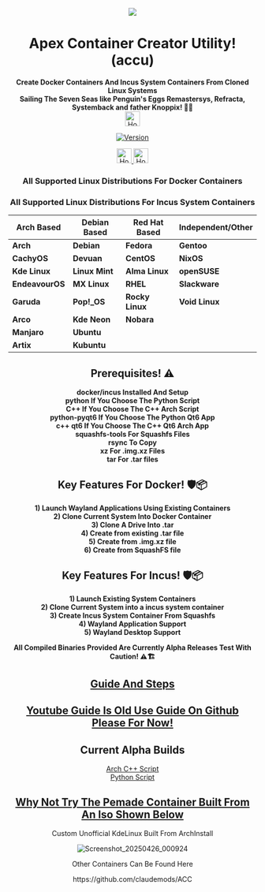 <p align="center">
  <img src="https://i.postimg.cc/JhMRf2RZ/claudemods-03-17-2025.gif">
</p>

<h1 align="center">Apex Container Creator Utility! (accu)</h1>



<div align="center">
<strong>Create Docker Containers And Incus System Containers From Cloned Linux Systems</strong><br>



<div align="center">
 <strong>Sailing The Seven Seas like Penguin's Eggs Remastersys, Refracta, Systemback and father Knoppix! 🚢🌊</strong><br>

 
<div align="center">
  <a href="https://www.deepseek.com/" target="_blank">
    <img alt="Homepage" src="https://i.postimg.cc/Hs2vbbZ8/Deep-Seek-Homepage.png" style="height: 30px; width: auto;">
  </a>


  
[![Version](https://img.shields.io/github/v/release/claudemods/ACCU?color=FFD700&label=Latest%20Release&style=for-the-badge)](https://github.com/claudemods/ACCU/releases/tag/Alpha-Builds-26-04-25)


<div align="center">
  <a href="https://www.docker.com/" target="_blank">
    <img alt="Homepage" src="https://i.postimg.cc/K887TD02/5429470.png" style="height: 30px; width: auto;">
  </a>

  <a href="https://linuxcontainers.org/incus/" target="_blank">
    <img alt="Homepage" src="https://i.postimg.cc/6qd0sf7Z/incus.png" style="height: 30px; width: auto;">
  </a>

<div align="center">
  
### All Supported Linux Distributions For Docker Containers

### All Supported Linux Distributions For Incus System Containers

| Arch Based        | Debian Based   | Red Hat Based  | Independent/Other |
|-------------------|---------------|---------------|-------------------|
| **Arch**    | **Debian**     | **Fedora**     | **Gentoo**        |
| **CachyOS**      | **Devuan**     | **CentOS**     | **NixOS**         |
| **Kde Linux**    | **Linux Mint** | **Alma Linux** | **openSUSE**      |
| **EndeavourOS**   | **MX Linux**   | **RHEL**      | **Slackware**     |
| **Garuda**  | **Pop!_OS**    | **Rocky Linux**| **Void Linux**    |
| **Arco**    | **Kde Neon**   | **Nobara**    |                   |
| **Manjaro**       | **Ubuntu**     |               |                   |
| **Artix**         | **Kubuntu**    |               |                   |

<h2 align="center">Prerequisites! ⚠️</h2>
<p align="center">
  <strong>docker/incus Installed And Setup</strong><br>
  <strong>python If You Choose The Python Script</strong><br>
  <strong>C++ If You Choose The C++ Arch Script</strong><br>
  <strong>python-pyqt6 If You Choose The Python Qt6 App</strong><br>
  <strong>c++ qt6 If You Choose The C++ Qt6 Arch App</strong><br>
  <strong>squashfs-tools For Squashfs Files</strong><br>
  <strong>rsync To Copy</strong><br>
  <strong>xz For .img.xz Files</strong><br>
  <strong>tar For .tar files</strong>
</p>

<h2 align="center">Key Features For Docker! 🛡️📦</h2>
<p align="center">
  <strong>1) Launch Wayland Applications Using Existing Containers</strong><br>
  <strong>2) Clone Current System Into Docker Container</strong><br>
  <strong>3) Clone A Drive Into .tar</strong><br>
  <strong>4) Create from existing .tar file</strong><br>
  <strong>5) Create from .img.xz file</strong><br>
  <strong>6) Create from SquashFS file</strong>
</p>

<h2 align="center">Key Features For Incus! 🛡️📦</h2>
<p align="center">
  <strong>1) Launch Existing System Containers</strong><br>
  <strong>2) Clone Current System into a incus system container </strong><br>
  <strong>3) Create Incus System Container From Squashfs</strong><br>
  <strong>4) Wayland Application Support</strong><br>
  <strong>5) Wayland Desktop Support</strong><br>
</p>



<strong> All Compiled Binaries Provided Are Currently Alpha Releases Test With Caution! ⚠️🏗️</strong><br>

##  [Guide And Steps](https://github.com/claudemods/ACCU/blob/main/guide.md)

##  [Youtube Guide Is Old Use Guide On Github Please For Now!](https://www.youtube.com/watch?v=SZ8paTyVDlo)


<h2 align="center">Current Alpha Builds</h2>
<p align="center">
  <a href="https://github.com/claudemods/ACCU/tree/main/C%2B%2B%20Script/Unstable%2026-04-2025/02%3A22">Arch C++ Script</a><br>
  <a href="https://github.com/claudemods/ACCU/tree/main/Universal%20Script/Unstable%2026-04-2025/22%3A47">Python Script</a>
</p>

<div align="center">

##  [Why Not Try The Pemade Container Built From An Iso Shown Below](https://drive.google.com/drive/folders/1NXLinSauSuZ59tKvthplJcy4X1vvPe69)

<div align="center">

Custom Unofficial KdeLinux Built From ArchInstall

<div align="center">

![Screenshot_20250426_000924](https://github.com/user-attachments/assets/1542f079-94bf-4a37-b4a4-02619edd27f0)

<div align="center">


Other Containers Can Be Found Here 
<div align="center">
https://github.com/claudemods/ACC



